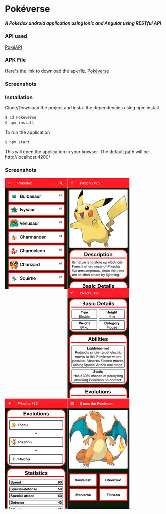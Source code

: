 # Pokéverse
##### A Pokédex android application using Ionic and Angular using RESTful API
### API used
[PokéAPI](https://pokeapi.co/)

### APK File
Here's the link to download the apk file. [Pokéverse](https://drive.google.com/file/d/1yOFV8bxJZ5vY498LM2NVYRiFVLTOmFmP/view?usp=sharing)

### Screenshots
[](https://upload.wikimedia.org/wikipedia/commons/5/56/Tiger.50.jpg)

### Installation
Clone/Download the project and install the dependencies using npm install
```sh
$ cd Pokeverse
$ npm install
```
To run the application
```sh
$ npm start
```
This will open the application in your browser. The default path will be http://localhost:4200/

### Screenshots
<div>
  <img style="float: left" src="Screenshots/SS1.png" width="200">
  <img style="float: left" src="Screenshots/SS2.png" width="200">
  <img style="float: left" src="Screenshots/SS3.png" width="200">
  <img style="float: left" src="Screenshots/SS4.png" width="200">
  <img style="float: left" src="Screenshots/SS5.png" width="200">
</div>